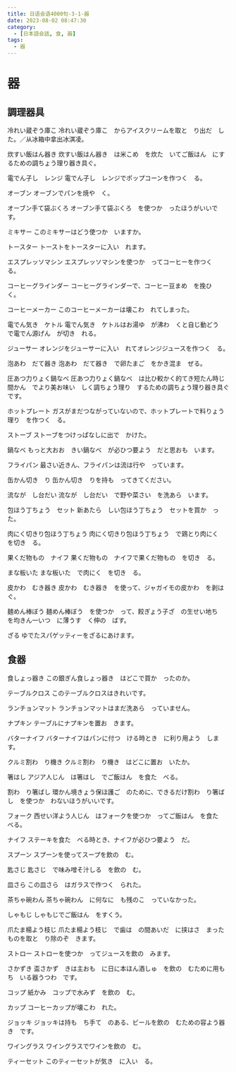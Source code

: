 ```yaml
---
title: 日语会语4000句-3-1-器
date: 2023-08-02 08:47:30
category:
  - [日本語会話, 食, 器]
tags:
  - 器
---
```


# 器

## 調理器具

冷れい蔵ぞう庫こ
冷れい蔵ぞう庫こ　からアイスクリームを取と　り出だ　した。／从冰箱中拿出冰淇凌。

炊すい飯はん器き
炊すい飯はん器き　は米こめ　を炊た　いてご飯はん　にするための調ちょう理り器き具ぐ。

電でん子し　レンジ
電でん子し　レンジでポップコーンを作つく　る。

オーブン
オーブンでパンを焼や　く。

オーブン手て袋ぶくろ
オーブン手て袋ぶくろ　を使つか　ったほうがいいです。

ミキサー
このミキサーはどう使つか　いますか。

トースター
トーストをトースターに入い　れます。

エスプレッソマシン
エスプレッソマシンを使つか　ってコーヒーを作つく　る。

コーヒーグラインダー
コーヒーグラインダーで、コーヒー豆まめ　を挽ひ　く。

コーヒーメーカー
このコーヒーメーカーは壊こわ　れてしまった。

電でん気き　ケトル
電でん気き　ケトルはお湯ゆ　が沸わ　くと自じ動どう　で電でん源げん　が切き　れる。

ジューサー
オレンジをジューサーに入い　れてオレンジジュースを作つく　る。

泡あわ　だて器き
泡あわ　だて器き　で卵たまご　をかき混ま　ぜる。

圧あつ力りょく鍋なべ
圧あつ力りょく鍋なべ　は比ひ較かく的てき短たん時じ間かん　でより美お味い　しく調ちょう理り　するための調ちょう理り器き具ぐ　です。

ホットプレート
ガスがまだつながっていないので、ホットプレートで料りょう理り　を作つく　る。

ストーブ
ストーブをつけっぱなしに出で　かけた。

鍋なべ
もっと大おお　きい鍋なべ　が必ひつ要よう　だと思おも　います。

フライパン
最さい近きん、フライパンは流は行や　っています。

缶かん切き　り
缶かん切き　りを持も　ってきてください。

流なが　し台だい
流なが　し台だい　で野や菜さい　を洗あら　います。

包ほう丁ちょう　セット
新あたら　しい包ほう丁ちょう　セットを買か　った。

肉にく切きり包ほう丁ちょう
肉にく切きり包ほう丁ちょう　で鶏とり肉にく　を切き　る。

果くだ物もの　ナイフ
果くだ物もの　ナイフで果くだ物もの　を切き　る。

まな板いた
まな板いた　で肉にく　を切き　る。

皮かわ　むき器き
皮かわ　むき器き　を使って、ジャガイモの皮かわ　を剥は　ぐ。

麺めん棒ぼう
麺めん棒ぼう　を使つか　って、餃ぎょう子ざ　の生せい地ち　を均きん一いつ　に薄うす　く伸の　ばす。

ざる
ゆでたスパゲッティーをざるにあけます。


## 食器

食しょっ器き
この銀ぎん食しょっ器き　はどこで買か　ったのか。

テーブルクロス
このテーブルクロスはきれいです。

ランチョンマット
ランチョンマットはまだ洗あら　っていません。

ナプキン
テーブルにナプキンを置お　きます。

バターナイフ
バターナイフはパンに付つ　ける時とき　に利り用よう　します。

クルミ割わ　り機き
クルミ割わ　り機き　はどこに置お　いたか。

箸はし
アジア人じん　は箸はし　でご飯はん　を食た　べる。

割わ　り箸ばし
環かん境きょう保ほ護ご　のために、できるだけ割わ　り箸ばし　を使つか　わないほうがいいです。

フォーク
西せい洋よう人じん　はフォークを使つか　ってご飯はん　を食た　べる。

ナイフ
ステーキを食た　べる時とき、ナイフが必ひつ要よう　だ。

スプーン
スプーンを使ってスープを飲の　む。

匙さじ
匙さじ　で味み噌そ汁しる　を飲の　む。

皿さら
この皿さら　はガラスで作つく　られた。

茶ちゃ碗わん
茶ちゃ碗わん　に何なに　も残のこ　っていなかった。

しゃもじ
しゃもじでご飯はん　をすくう。

爪たま楊よう枝じ
爪たま楊よう枝じ　で歯は　の間あいだ　に挟はさ　まったものを取と　り除のぞ　きます。

ストロー
ストローを使つか　ってジュースを飲の　みます。

さかずき
盃さかず　きは主おも　に日に本ほん酒しゅ　を飲の　むために用もち　いる器うつわ　です。

コップ
紙かみ　コップで水みず　を飲の　む。

カップ
コーヒーカップが壊こわ　れた。

ジョッキ
ジョッキは持も　ち手て　のある、ビールを飲の　むための容よう器き　です。

ワイングラス
ワイングラスでワインを飲の　む。

ティーセット
このティーセットが気き　に入い　る。
